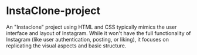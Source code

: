 # InstaClone-project
An "Instaclone" project using HTML and CSS typically mimics the user interface and layout of Instagram. While it won't have the full functionality of Instagram (like user authentication, posting, or liking), it focuses on replicating the visual aspects and basic structure.
